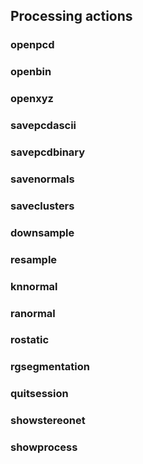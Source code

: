 ## Processing actions

### openpcd



### openbin



### openxyz



### savepcdascii



### savepcdbinary



### savenormals



### saveclusters



### downsample



### resample



### knnormal



### ranormal



### rostatic



### rgsegmentation



### quitsession



### showstereonet



### showprocess


